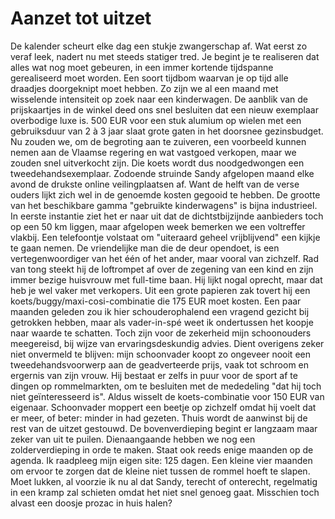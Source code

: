 # Aanzet tot uitzet

De kalender scheurt elke dag een stukje zwangerschap af. Wat eerst zo veraf leek, nadert nu met steeds statiger tred. Je begint je te realiseren dat alles wat nog moet gebeuren, in een immer kortende tijdspanne gerealiseerd moet worden. Een soort tijdbom waarvan je op tijd alle draadjes doorgeknipt moet hebben.
Zo zijn we al een maand met wisselende intensiteit op zoek naar een kinderwagen. De aanblik van de prijskaartjes in de winkel deed ons snel besluiten dat een nieuw exemplaar overbodige luxe is. 500 EUR voor een stuk alumium op wielen met een gebruiksduur van 2 à 3 jaar slaat grote gaten in het doorsnee gezinsbudget. Nu zouden we, om de begroting aan te zuiveren, een voorbeeld kunnen nemen aan de Vlaamse regering en wat vastgoed verkopen, maar we zouden snel uitverkocht zijn. Die koets wordt dus noodgedwongen een tweedehandsexemplaar.
Zodoende struinde Sandy afgelopen maand elke avond de drukste online veilingplaatsen af. Want de helft van de verse ouders lijkt zich wel in de genoemde kosten gegooid te hebben. De grootte van het beschikbare gamma "gebruikte kinderwagens" is bijna industrieel. In eerste instantie ziet het er naar uit dat de dichtstbijzijnde aanbieders toch op een 50 km liggen, maar afgelopen week bemerken we een voltreffer vlakbij.
Een telefoontje volstaat om "uiteraard geheel vrijblijvend" een kijkje te gaan nemen. De vriendelijke man die de deur opendoet, is een vertegenwoordiger van het één of het ander, maar vooral van zichzelf. Rad van tong steekt hij de loftrompet af over de zegening van een kind en zijn immer bezige huisvrouw met full-time baan. Hij lijkt nogal oprecht, maar dat heb je wel vaker met verkopers.
Uit een grote papieren zak tovert hij een koets/buggy/maxi-cosi-combinatie die 175 EUR moet kosten. Een paar maanden geleden zou ik hier schouderophalend een vragend gezicht bij getrokken hebben, maar als vader-in-spé weet ik ondertussen het koopje naar waarde te schatten.
Toch zijn voor de zekerheid mijn schoonouders meegereisd, bij wijze van ervaringsdeskundig advies. Dient overigens zeker niet onvermeld te blijven: mijn schoonvader koopt zo ongeveer nooit een tweedehandsvoorwerp aan de geadverteerde prijs, vaak tot schroom en ergernis van zijn vrouw. Hij bestaat er zelfs in puur voor de sport af te dingen op rommelmarkten, om te besluiten met de mededeling "dat hij toch niet geïnteresseerd is".
Aldus wisselt de koets-combinatie voor 150 EUR van eigenaar. Schoonvader moppert een beetje op zichzelf omdat hij voelt dat er meer, of beter: minder in had gezeten.
Thuis wordt de aanwinst bij de rest van de uitzet gestouwd. De bovenverdieping begint er langzaam maar zeker van uit te puilen. Dienaangaande hebben we nog een zolderverdieping in orde te maken. Staat ook reeds enige maanden op de agenda.
Ik raadpleeg mijn eigen site: 125 dagen. Een kleine vier maanden om ervoor te zorgen dat de kleine niet tussen de rommel hoeft te slapen. Moet lukken, al voorzie ik nu al dat Sandy, terecht of onterecht, regelmatig in een kramp zal schieten omdat het niet snel genoeg gaat. Misschien toch alvast een doosje prozac in huis halen?